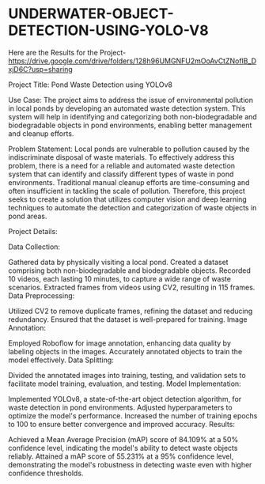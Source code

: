 # UNDERWATER-OBJECT-DETECTION-USING-YOLO-V8
Here are the Results for the Project-https://drive.google.com/drive/folders/128h96UMGNFU2mOoAvCtZNoflB_DxjD6C?usp=sharing

Project Title: Pond Waste Detection using YOLOv8

Use Case:
The project aims to address the issue of environmental pollution in local ponds by developing an automated waste detection system. This system will help in identifying and categorizing both non-biodegradable and biodegradable objects in pond environments, enabling better management and cleanup efforts.

Problem Statement:
Local ponds are vulnerable to pollution caused by the indiscriminate disposal of waste materials. To effectively address this problem, there is a need for a reliable and automated waste detection system that can identify and classify different types of waste in pond environments. Traditional manual cleanup efforts are time-consuming and often insufficient in tackling the scale of pollution. Therefore, this project seeks to create a solution that utilizes computer vision and deep learning techniques to automate the detection and categorization of waste objects in pond areas.

Project Details:

Data Collection:

Gathered data by physically visiting a local pond.
Created a dataset comprising both non-biodegradable and biodegradable objects.
Recorded 10 videos, each lasting 10 minutes, to capture a wide range of waste scenarios.
Extracted frames from videos using CV2, resulting in 115 frames.
Data Preprocessing:

Utilized CV2 to remove duplicate frames, refining the dataset and reducing redundancy.
Ensured that the dataset is well-prepared for training.
Image Annotation:

Employed Roboflow for image annotation, enhancing data quality by labeling objects in the images.
Accurately annotated objects to train the model effectively.
Data Splitting:

Divided the annotated images into training, testing, and validation sets to facilitate model training, evaluation, and testing.
Model Implementation:

Implemented YOLOv8, a state-of-the-art object detection algorithm, for waste detection in pond environments.
Adjusted hyperparameters to optimize the model's performance.
Increased the number of training epochs to 100 to ensure better convergence and improved accuracy.
Results:

Achieved a Mean Average Precision (mAP) score of 84.109% at a 50% confidence level, indicating the model's ability to detect waste objects reliably.
Attained a mAP score of 55.231% at a 95% confidence level, demonstrating the model's robustness in detecting waste even with higher confidence thresholds.
